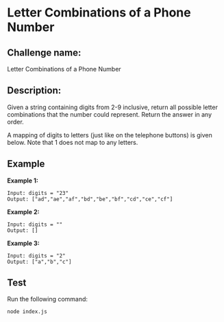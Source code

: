 # Letter Combinations of a Phone Number

## Challenge name: 

Letter Combinations of a Phone Number

## Description: 

Given a string containing digits from 2-9 inclusive, return all possible letter combinations that the number could represent. Return the answer in any order.

A mapping of digits to letters (just like on the telephone buttons) is given below. Note that 1 does not map to any letters.

## Example

**Example 1:**
```
Input: digits = "23"
Output: ["ad","ae","af","bd","be","bf","cd","ce","cf"]
```

**Example 2:**
```
Input: digits = ""
Output: []
```
**Example 3:**
```
Input: digits = "2"
Output: ["a","b","c"]
```

## Test

Run the following command:
```
node index.js
```
